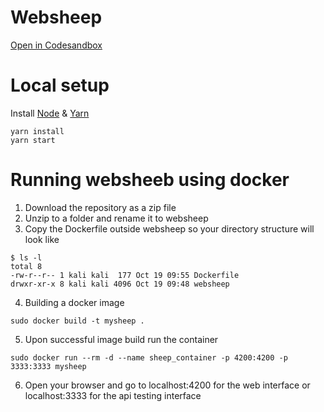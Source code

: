# Websheep

[Open in Codesandbox](https://codesandbox.io/s/github/wishtack/websheep)

# Local setup

Install [Node](https://nodejs.org/en/download/) & [Yarn](https://classic.yarnpkg.com/en/docs/install/)

```
yarn install
yarn start
```
# Running websheeb using docker

1. Download the repository as a zip file
2. Unzip to a folder and rename it to websheep
3. Copy the Dockerfile outside websheep so your directory structure will look like

```
$ ls -l      
total 8
-rw-r--r-- 1 kali kali  177 Oct 19 09:55 Dockerfile
drwxr-xr-x 8 kali kali 4096 Oct 19 09:48 websheep
```

4. Building a docker image 

```
sudo docker build -t mysheep .
```

5. Upon successful image build run the container 

```
sudo docker run --rm -d --name sheep_container -p 4200:4200 -p 3333:3333 mysheep 
```

6. Open your browser and go to localhost:4200 for the web interface or localhost:3333 for the api testing interface